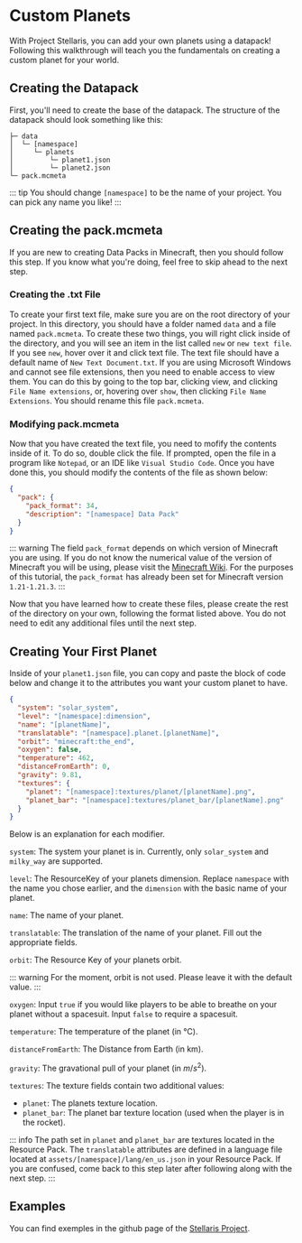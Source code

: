 # Custom Planets

With Project Stellaris, you can add your own planets using a datapack! Following this walkthrough will teach you the fundamentals on creating a custom planet for your world.

## Creating the Datapack

First, you'll need to create the base of the datapack. The structure of the datapack should look something like this:

```
├─ data
│  └─ [namespace]
│     └─ planets
│         └─ planet1.json
│         └─ planet2.json
└─ pack.mcmeta
```

::: tip
You should change `[namespace]` to be the name of your project. You can pick any name you like!
:::

## Creating the pack.mcmeta
If you are new to creating Data Packs in Minecraft, then you should follow this step. If you know what you're doing, feel free to skip ahead to the next step.

### Creating the .txt File

To create your first text file, make sure you are on the root directory of your project. In this directory, you should have a folder named `data` and a file named `pack.mcmeta`. To create these two things, you will right click inside of the directory, and you will see an item in the list called `new` or `new text file`. If you see `new`, hover over it and click text file. The text file should have a default name of `New Text Document.txt`. If you are using Microsoft Windows and cannot see file extensions, then you need to enable access to view them. You can do this by going to the top bar, clicking view, and clicking `File Name extensions`, or, hovering over `show`, then clicking `File Name Extensions`. You should rename this file `pack.mcmeta`.

### Modifying pack.mcmeta

Now that you have created the text file, you need to mofify the contents inside of it. To do so, double click the file. If prompted, open the file in a program like `Notepad`, or an IDE like `Visual Studio Code`. Once you have done this, you should modify the contents of the file as shown below:

```json
{
  "pack": {
    "pack_format": 34,
    "description": "[namespace] Data Pack"
  }
}
```
::: warning
The field `pack_format` depends on which version of Minecraft you are using. If you do not know the numerical value of the version of Minecraft you will be using, please visit the [Minecraft Wiki](https://minecraft.fandom.com/wiki/Pack_format). For the purposes of this tutorial, the `pack_format` has already been set for Minecraft version `1.21-1.21.3`.
:::

Now that you have learned how to create these files, please create the rest of the directory on your own, following the format listed above. You do not need to edit any additional files until the next step.

## Creating Your First Planet

Inside of your `planet1.json` file, you can copy and paste the block of code below and change it to the attributes you want your custom planet to have.

```json
{
  "system": "solar_system",
  "level": "[namespace]:dimension",
  "name": "[planetName]",
  "translatable": "[namespace].planet.[planetName]",
  "orbit": "minecraft:the_end",
  "oxygen": false,
  "temperature": 462,
  "distanceFromEarth": 0,
  "gravity": 9.81,
  "textures": {
    "planet": "[namespace]:textures/planet/[planetName].png",
    "planet_bar": "[namespace]:textures/planet_bar/[planetName].png"
  }
}
```

Below is an explanation for each modifier.

`system`: The system your planet is in. Currently, only `solar_system` and `milky_way` are supported.

`level`: The ResourceKey of your planets dimension. Replace `namespace` with the name you chose earlier, and the `dimension` with the basic name of your planet.

`name`: The name of your planet.

`translatable`: The translation of the name of your planet. Fill out the appropriate fields.

`orbit`: The Resource Key of your planets orbit.

::: warning
For the moment, orbit is not used. Please leave it with the default value.
:::

`oxygen`: Input `true` if you would like players to be able to breathe on your planet without a spacesuit. Input `false` to require a spacesuit.

`temperature`: The temperature of the planet (in °C).

`distanceFromEarth`: The Distance from Earth (in km).

`gravity`: The gravational pull of your planet (in $m/s^2$).

`textures`: The texture fields contain two additional values:
- `planet`: The planets texture location.
- `planet_bar`: The planet bar texture location (used when the player is in the rocket).

::: info
The path set in `planet` and `planet_bar` are textures located in the Resource Pack.
The `translatable` attributes are defined in a language file located at `assets/[namespace]/lang/en_us.json` in your Resource Pack. If you are confused, come back to this step later after following along with the next step.
:::

## Examples

You can find exemples in the github page of the [Stellaris Project](https://github.com/st0x0ef/stellaris/tree/master/common/src/main/resources/data/stellaris/planets).
